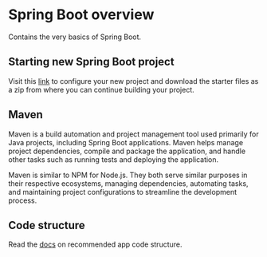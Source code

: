 # Spring Boot overview

Contains the very basics of Spring Boot.

## Starting new Spring Boot project

Visit this [link](https://start.spring.io/) to configure your new project and download the starter files as a zip from where you can continue building your project.

## Maven

Maven is a build automation and project management tool used primarily for Java projects, including Spring Boot applications. Maven helps manage project dependencies, compile and package the application, and handle other tasks such as running tests and deploying the application.

Maven is similar to NPM for Node.js. They both serve similar purposes in their respective ecosystems, managing dependencies, automating tasks, and maintaining project configurations to streamline the development process.

## Code structure

Read the [docs](https://docs.spring.io/spring-boot/reference/using/structuring-your-code.html) on recommended app code structure.
